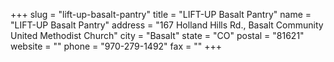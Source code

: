 +++
slug = "lift-up-basalt-pantry"
title = "LIFT-UP Basalt Pantry"
name = "LIFT-UP Basalt Pantry"
address = "167 Holland Hills Rd., Basalt Community United Methodist Church"
city = "Basalt"
state = "CO"
postal = "81621"
website = ""
phone = "970-279-1492"
fax = ""
+++
